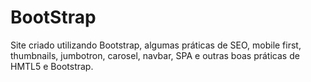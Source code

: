 # BootStrap

Site criado utilizando Bootstrap, algumas práticas de SEO, mobile first, thumbnails, jumbotron, carosel, navbar, SPA e outras boas práticas de HMTL5 e Bootstrap.
